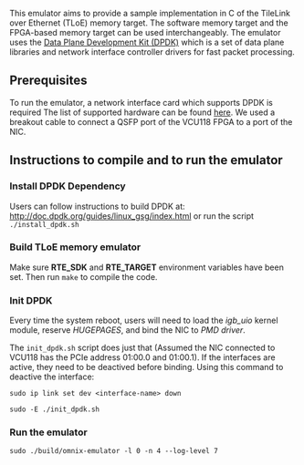 
This emulator aims to provide a sample implementation in C of the TileLink over
Ethernet (TLoE) memory target. The software memory target and the
FPGA-based memory target can be used interchangeably. The emulator uses the [Data Plane Development Kit (DPDK)](https://www.dpdk.org) which is a set of data plane libraries and network interface controller drivers for fast packet processing.

## Prerequisites

To run the emulator, a network interface card which supports DPDK is required The list of supported hardware can be found [here](http://core.dpdk.org/supported/). We used a breakout cable to connect a QSFP port of the VCU118 FPGA to a port of the NIC.

## Instructions to compile and to run the emulator

### Install DPDK Dependency
Users can follow instructions to build DPDK at:
http://doc.dpdk.org/guides/linux_gsg/index.html or run the script
`./install_dpdk.sh`


###	Build TLoE memory emulator

Make sure **RTE_SDK** and **RTE_TARGET** environment variables have been set.
Then run `make` to compile the code.

### Init DPDK

Every time the system reboot, users will need to load the *igb_uio* kernel module, reserve *HUGEPAGES*, and bind the NIC to *PMD driver*.

The `init_dpdk.sh` script does just that (Assumed the NIC connected to VCU118 has the PCIe address 01:00.0 and 01:00.1). If the interfaces are active, they need to be deactived before binding. Using this command to deactive the interface:

```
sudo ip link set dev <interface-name> down
```

```
sudo -E ./init_dpdk.sh
```

### Run the emulator

```
sudo ./build/omnix-emulator -l 0 -n 4 --log-level 7
```
